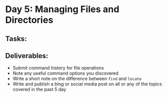 # Day 5: Managing Files and Directories

## Tasks:


## Deliverables:
- Submit command history for file operations
- Note any useful command options you discovered
- Write a short note on the difference between `find` and `locate`
- Write and publish a blog or social media post on all or any of the topics covered in the past 5 day




